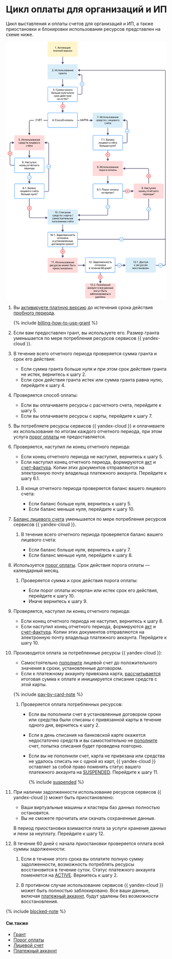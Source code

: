 # Цикл оплаты для организаций и ИП



Цикл выставления и оплаты счетов для организаций и ИП, а также приостановки и блокировки использования ресурсов представлен на схеме ниже.

![image](../../_assets/billing/billing-cycle-business-credit.svg)


1. Вы [активируете платную версию](../operations/activate-commercial.md) до истечения срока действия [пробного периода](../../billing/concepts/trial-period.md).

   {% include [billing-how-to-use-grant](../../_includes/billing-how-to-use-grant.md) %}

1. Если вам предоставлен грант, вы используете его. Размер гранта уменьшается по мере потребления ресурсов сервисов {{ yandex-cloud }}.

1. В течение всего отчетного периода проверяется сумма гранта и срок его действия:

   * Если сумма гранта больше нуля и при этом срок действия гранта не истек, вернитесь к шагу 2. 
   * Если срок действия гранта истек или сумма гранта равна нулю, перейдите к шагу 4.


1. Проверяется способ оплаты:

   * Если вы оплачиваете ресурсы с расчетного счета, перейдите к шагу 5.
   * Если вы оплачиваете ресурсы с карты, перейдите к шагу 7.


1. Вы потребляете ресурсы сервисов {{ yandex-cloud }} и оплачиваете их использование по итогам каждого отчетного периода, при этом услуга [порог оплаты](../concepts/billing-threshold.md) не предоставляется. 

1. Проверяется, наступил ли конец отчетного периода:

   * Если конец отчетного периода не наступил, вернитесь к шагу 5.
   * Если наступил конец отчетного периода, формируются [акт](../concepts/act.md) и [счет-фактура](../concepts/invoice.md). Копии этих документов отправляются на электронную почту владельца платежного аккаунта. Перейдите к шагу 6.1.
   
   1. В конце отчетного периода проверяется баланс вашего лицевого счета:

      * Если баланс больше нуля, вернитесь к шагу 5.
      * Если баланс меньше нуля, перейдите к шагу 10.


1. [Баланс лицевого счета](../concepts/personal-account.md#balance) уменьшается по мере потребления ресурсов сервисов {{ yandex-cloud }}.
   
   1. В течение всего отчетного периода проверяется баланс вашего лицевого счета:

      * Если баланс больше нуля, вернитесь к шагу 7.
      * Если баланс меньше нуля, перейдите к шагу 8.
  
1. Используется [порог оплаты](../concepts/billing-threshold.md). Срок действия порога оплаты — календарный месяц.

   1. Проверяется сумма и срок действия порога оплаты:
      
      * Если порог оплаты исчерпан или истек срок его действия, перейдите к шагу 10.
      * Иначе вернитесь к шагу 9. 

1. Проверяется, наступил ли конец отчетного периода:
   
   * Если конец отчетного периода не наступил, вернитесь к шагу 8. 
   * Если наступил конец отчетного периода, формируются [акт](../concepts/act.md) и [счет-фактура](../concepts/invoice.md). Копии этих документов отправляются на электронную почту владельца платежного аккаунта. Перейдите к шагу 10.  


1. Производится оплата за потребленные ресурсы {{ yandex-cloud }}:

     * Самостоятельно [пополните](../operations/pay-the-bill.md) лицевой счет до положительного значения в сроки, установленные договором.
     * Если к платежному аккаунту привязана карта, [рассчитывается](payment-methods-card-business.md#payment-amount) итоговая сумма к оплате и инициируется списание средств с этой карты.   

   {% include [pay-by-card-note](../_includes/pay-by-card-note.md) %}


   1. Проверяется оплата потребленных ресурсов:

      * Если вы пополнили счет в установленные договором сроки или средства были списаны с привязанной карты в течение одного дня, вернитесь к шагу 2.
      * Если в день списания на банковской карте окажется недостаточно средств и вы самостоятельно не [пополните](../operations/pay-the-bill.md) счет, попытка списания будет проведена повторно.
      * Если вы не пополнили счет, карта не привязана или средства не удалось списать ни с одной из карт, {{ yandex-cloud }} оставляет за собой право поменять статус вашего платежного аккаунта на [SUSPENDED](../concepts/billing-account-statuses.md). Перейдите к шагу 11.
        
        {% include [suspended](../_includes/billing-suspended.md) %}

1. При наличии задолженности использование ресурсов сервисов {{ yandex-cloud }} может быть приостановлено:

   * Ваши виртуальные машины и кластеры баз данных полностью остановятся.
   * Вы не сможете прочитать или скачать сохраненные данные.

   В период приостановки взимаются плата за услуги хранения данных и пени за неуплату. Перейдите к шагу 12.

1. В течение 60 дней с начала приостановки проверяется оплата всей суммы задолженности:

   1. Если в течение этого срока вы оплатите полную сумму задолженности, возможность потреблять ресурсы восстановится в течение суток. Статус платежного аккаунта поменяется на [ACTIVE](../concepts/billing-account-statuses.md). Вернитесь к шагу 2.
	
   1. В противном случае использование сервисов {{ yandex-cloud }} может быть полностью заблокировано. Все ваши данные, включая [платежный аккаунт](../concepts/billing-account.md), будут удалены без возможности восстановления.


{% include [blocked-note](../_includes/blocked-note.md) %}


#### См.также

* [Грант](../concepts/bonus-account.md)
* [Порог оплаты](../concepts/billing-threshold.md)
* [Лицевой счет](../concepts/personal-account.md)
* [Платежный аккаунт](../concepts/billing-account.md)